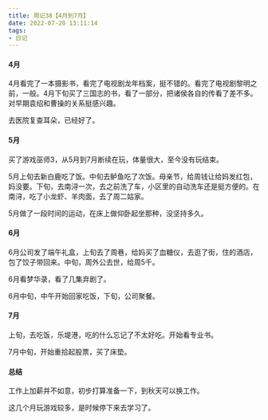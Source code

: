 ```yaml
---
title: 周记38【4月到7月】
date: 2022-07-20 13:11:14
tags:
- 日记
---
```


#### 4月

4月看完了一本摄影书，看完了电视剧龙年档案，挺不错的。看完了电视剧黎明之前，一般。4月下旬买了三国志的书，看了一部分，把诸侯各自的传看了差不多。对早期袁绍和曹操的关系挺感兴趣。

去医院复查耳朵，已经好了。

#### 5月

买了游戏巫师3，从5月到7月断续在玩，体量很大，至今没有玩结束。

5月上旬去新白鹿吃了饭。中旬去鲈鱼吃了次饭。母亲节，给周钱让给妈发红包，妈没要。下旬，去南浔一次，去之前洗了车，小区里的自动洗车还是挺方便的。在南浔，吃了小龙虾、羊肉面，去了周二姑家。

5月做了一段时间的运动，在床上做仰卧起坐那种，没坚持多久。

#### 6月

6月公司发了端午礼盒，上旬去了周巷，给妈买了血糖仪，去逛了街，住的酒店，包了饺子带回来。中旬，周外公去世，给周5千。

6月看梦华录，看了几集弃剧了。

6月中旬，中午开始回家吃饭，下旬，公司聚餐。

#### 7月

上旬，去吃饭，乐堤港，吃的什么忘记了不太好吃。开始看专业书。

7月中旬，开始重拾起股票，买了床垫。

#### 总结

工作上加薪并不如意，初步打算准备一下，到秋天可以换工作。

这几个月玩游戏较多，是时候停下来去学习了。
